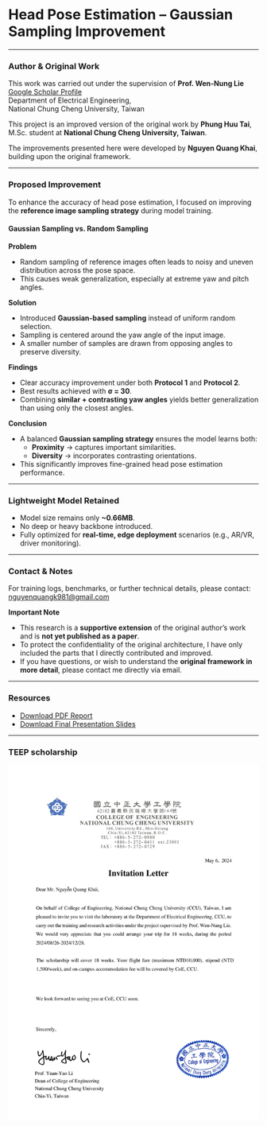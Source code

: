 # Head Pose Estimation – Gaussian Sampling Improvement

---

### Author & Original Work

This work was carried out under the supervision of **Prof. Wen-Nung Lie**  
[Google Scholar Profile](https://scholar.google.com.my/citations?user=Lv6q7ioAAAAJ&hl=en)  
Department of Electrical Engineering,  
National Chung Cheng University, Taiwan  

This project is an improved version of the original work by **Phung Huu Tai**, M.Sc. student at **National Chung Cheng University, Taiwan**.  

The improvements presented here were developed by **Nguyen Quang Khai**, building upon the original framework.  

---

### Proposed Improvement

To enhance the accuracy of head pose estimation, I focused on improving the **reference image sampling strategy** during model training.  

#### Gaussian Sampling vs. Random Sampling  

**Problem**  
- Random sampling of reference images often leads to noisy and uneven distribution across the pose space.  
- This causes weak generalization, especially at extreme yaw and pitch angles.  

**Solution**  
- Introduced **Gaussian-based sampling** instead of uniform random selection.  
- Sampling is centered around the yaw angle of the input image.  
- A smaller number of samples are drawn from opposing angles to preserve diversity.  

**Findings**  
- Clear accuracy improvement under both **Protocol 1** and **Protocol 2**.  
- Best results achieved with **σ = 30**.  
- Combining **similar + contrasting yaw angles** yields better generalization than using only the closest angles.  

**Conclusion**  
- A balanced **Gaussian sampling strategy** ensures the model learns both:  
  - **Proximity** → captures important similarities.  
  - **Diversity** → incorporates contrasting orientations.  
- This significantly improves fine-grained head pose estimation performance.  

---

### Lightweight Model Retained  

- Model size remains only **~0.66MB**.  
- No deep or heavy backbone introduced.  
- Fully optimized for **real-time, edge deployment** scenarios (e.g., AR/VR, driver monitoring).  

---

### Contact & Notes  

For training logs, benchmarks, or further technical details, please contact:  
[nguyenquangk981@gmail.com](mailto:nguyenquangk981@gmail.com)  

**Important Note**  
- This research is a **supportive extension** of the original author’s work and is **not yet published as a paper**.  
- To protect the confidentiality of the original architecture, I have only included the parts that I directly contributed and improved.  
- If you have questions, or wish to understand the **original framework in more detail**, please contact me directly via email.  

---

### Resources  

- [Download PDF Report](documents/Internship_Khai_Slide_version.pdf)  
- [Download Final Presentation Slides](documents/Final_Report_version.pdf)  

---
### TEEP scholarship

![TEEP](documents/22_CCU.png)
